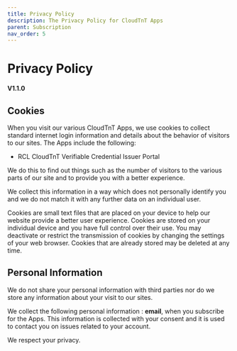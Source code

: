 ```yaml
---
title: Privacy Policy
description: The Privacy Policy for CloudTnT Apps
parent: Subscription
nav_order: 5
---
```


# Privacy Policy
**V1.1.0**

## Cookies

When you visit our various CloudTnT Apps, we use cookies to collect standard internet login information and details about the behavior of visitors to our sites. The Apps include the following:

- RCL CloudTnT Verifiable Credential Issuer Portal

We do this to find out things such as the number of visitors to the various parts of our site and to provide you
with a better experience.

We collect this information in a way which does not personally identify you and we do not match it with any
further data on an individual user. 

Cookies are small text files that are placed on your device to help our website provide a better user experience. Cookies are stored on your individual device and you have full control over their use. You may deactivate or restrict the transmission of cookies by changing the settings of your web browser. Cookies that are already stored may be deleted at any time.

## Personal Information

We do not share your personal information with third parties nor do we store any information about your visit to our sites. 

We collect the following personal information : **email**, when you subscribe for the Apps. This information is collected with your consent and it is used to contact you on issues related to your account. 

We respect your privacy.